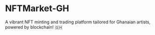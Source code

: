 # NFTMarket-GH
A vibrant NFT minting and trading platform tailored for Ghanaian artists, powered by blockchain! 🇬🇭
